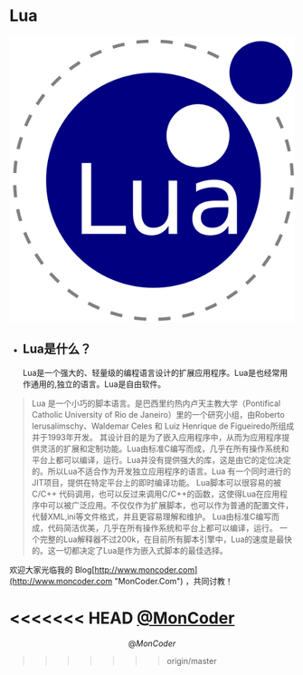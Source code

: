 
# Lua

![](https://github.com/MonCoder/Lua/blob/8f84199c17ac1845f5f06c78dfc2b6722a191952/img/lua.jpg?raw=true)

* Lua是什么？
	------------
	Lua是一个强大的、轻量级的编程语言设计的扩展应用程序。Lua是也经常用作通用的,独立的语言。Lua是自由软件。

> Lua 是一个小巧的脚本语言。是巴西里约热内卢天主教大学（Pontifical Catholic University of Rio de Janeiro）里的一个研究小组，由Roberto Ierusalimschy、Waldemar Celes 和 Luiz Henrique de Figueiredo所组成并于1993年开发。 其设计目的是为了嵌入应用程序中，从而为应用程序提供灵活的扩展和定制功能。Lua由标准C编写而成，几乎在所有操作系统和平台上都可以编译，运行。Lua并没有提供强大的库，这是由它的定位决定的。所以Lua不适合作为开发独立应用程序的语言。Lua 有一个同时进行的JIT项目，提供在特定平台上的即时编译功能。
> Lua脚本可以很容易的被C/C++ 代码调用，也可以反过来调用C/C++的函数，这使得Lua在应用程序中可以被广泛应用。不仅仅作为扩展脚本，也可以作为普通的配置文件，代替XML,ini等文件格式，并且更容易理解和维护。 Lua由标准C编写而成，代码简洁优美，几乎在所有操作系统和平台上都可以编译，运行。 一个完整的Lua解释器不过200k，在目前所有脚本引擎中，Lua的速度是最快的。这一切都决定了Lua是作为嵌入式脚本的最佳选择。


欢迎大家光临我的 Blog[http://www.moncoder.com](http://www.moncoder.com "MonCoder.Com") ，共同讨教！

<<<<<<< HEAD
[@MonCoder](http://weibo.com/736403457 "@MonCoder")
=======
$$@MonCoder$$
>>>>>>> origin/master
